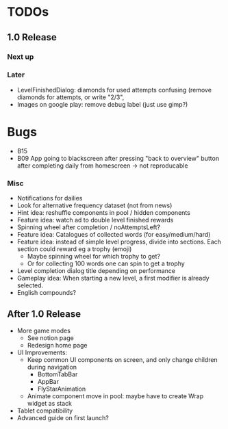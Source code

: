 # TODOs    
## 1.0 Release
### Next up

### Later
- LevelFinishedDialog: diamonds for used attempts confusing (remove diamonds for attempts, or
  write "2/3", 
- Images on google play: remove debug label (just use gimp?)


# Bugs
- B15
- B09 App going to blackscreen after pressing "back to overview" button after completing daily from homescreen
  -> not reproducable 


### Misc
- Notifications for dailies
- Look for alternative frequency dataset (not from news)
- Hint idea: reshuffle components in pool / hidden components
- Feature idea: watch ad to double level finished rewards
- Spinning wheel after completion / noAttemptsLeft?
- Feature idea: Catalogues of collected words (for easy/medium/hard)
- Feature idea: instead of simple level progress, divide into sections. Each section could reward
  eg a trophy (emoji) 
  - Maybe spinning wheel for which trophy to get?
  - Or for collecting 100 words one can spin to get a trophy
- Level completion dialog title depending on performance
- Gameplay idea: When starting a new level, a first modifier is already selected.
- English compounds?


## After 1.0 Release
- More game modes
  - See notion page
  - Redesign home page
- UI Improvements:
  - Keep common UI components on screen, and only change children during navigation
    - BottomTabBar
    - AppBar
    - FlyStarAnimation
  - Animate component move in pool: maybe have to create Wrap widget as stack
- Tablet compatibility
- Advanced guide on first launch?

